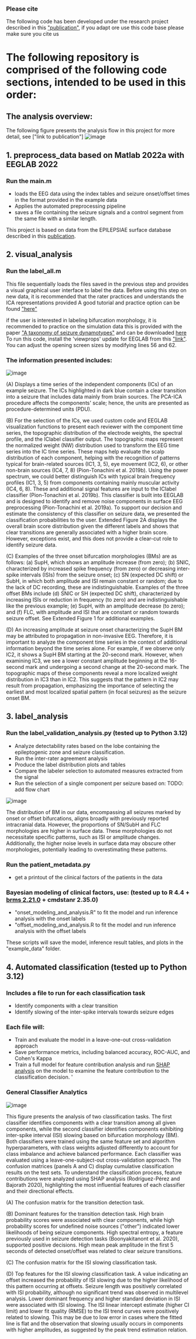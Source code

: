 
### Please cite
The following code has been developed under the research project described in this ["publication"](https://www.biorxiv.org/content/10.1101/2023.04.02.535246v1), if you adapt ore use this code base please make sure you cite us


# The following repository is comprised of the following code sections, intended to be used in this order:

## The analysis overview:
The following figure presents the analysis flow in this project for more detail, see ["link to publication"]
![image](https://github.com/miriamguen/miriamguen-surface_eeg_seizure_analysis/blob/main/figures/paper_figures/Figure%201%20-%20The%20project%20work%20flow.png)



## 1. preprocess_data based on Matlab 2022a with EEGLAB 2022
   ### Run the main.m
   * loads the EEG data using the index tables and seizure onset/offset times in the format provided in the example data
   * Applies the automated preprocessing pipeline
   * saves a file containing the seizure signals and a control segment from the same file with a similar length.

   This project is based on data from the EPILEPSIAE surface database described in this [publication](https://pubmed.ncbi.nlm.nih.gov/20863589/). 

## 2. visual_analysis
   ### Run the label_all.m
   This file sequentially loads the files saved in the previous step and provides a visual graphical user interface to label the data.
   Before using this step on new data, it is recommended that the rater practices and understands the ICA representations provided
   A good tutorial and practice option can be found ["here"](https://labeling.ucsd.edu/tutorial/practice)

   if the user is interested in labeling bifurcation morphology, it is recommended to practice on the simulation data
   this is provided with the paper ["A taxonomy of seizure dynamotypes"](https://doi.org/10.7554%2FeLife.55632) and can be downloaded [here](https://doi.org/10.7302/ejhy-5h41)
   To run this code, install the 'viewprops' update for EEGLAB from this ["link"](https://github.com/sccn/viewprops/tree/9db7a1119a1d3da1ac0847f3ce3026842843e8fa).
   You can adjust the opening screen sizes by modifying lines 56 and 62.

   ### The information presented includes:
   
   ![image](https://github.com/miriamguen/miriamguen-surface_eeg_seizure_analysis/blob/main/figures/paper_figures/Figure%202%20-%20Manual%20labeling%20interface.png)


(A)	Displays a time series of the independent components (ICs) of an example seizure. The ICs highlighted in dark blue contain a clear transition into a seizure that includes data mainly from brain sources. The PCA-ICA procedure affects the components' scale; hence, the units are presented as procedure-determined units (PDU).
 
(B)	For the selection of the ICs, we used custom code and EEGLAB visualization functions to present each reviewer with the component time series, the topographic distribution of the electrode weights, the spectral profile, and the IClabel classifier output. The topographic maps represent the normalized weight (NW) distribution used to transform the EEG time series into the IC time series. These maps help evaluate the scalp distribution of each component, helping with the recognition of patterns typical for brain-related sources (IC1, 3, 5), eye movement (IC2, 6), or other non-brain sources (IC4, 7, 8) (Pion-Tonachini et al. 2019b). Using the power spectrum, we could better distinguish ICs with typical brain frequency profiles (IC1, 3, 5) from components containing mainly muscular activity (IC4, 6, 8). These and additional signal features are input to the IClabel classifier (Pion-Tonachini et al. 2019b). This classifier is built into EEGLAB and is designed to identify and remove noise components in surface EEG preprocessing (Pion-Tonachini et al. 2019a). To support our decision and estimate the consistency of this classifier on seizure data, we presented the classification probabilities to the user. Extended Figure 2A displays the overall brain score distribution given the different labels and shows that clear transitions are generally associated with a higher brain score. However, exceptions exist, and this does not provide a clear-cut role to identify seizure data.
 
(C)	Examples of the three onset bifurcation morphologies (BMs) are as follows: (a) SupH, which shows an amplitude increase (from zero); (b) SNIC, characterized by increased spike frequency (from zero) or decreasing inter-spike intervals (ISIs) from the seizure onset; (c) SN (expected DC shift) or SubH, in which both amplitude and ISI remain constant or random; due to the lack of DC recording, these are indistinguishable. Examples of the three offset BMs include (d) SNIC or SH (expected DC shift), characterized by increasing ISIs or reduction in frequency (to zero) and are indistinguishable like the previous example; (e) SupH, with an amplitude decrease (to zero); and (f) FLC, with amplitude and ISI that are constant or random towards seizure offset. See Extended Figure 1 for additional examples.
 
(D)	An increasing amplitude at seizure onset characterizing the SupH BM may be attributed to propagation in non-invasive EEG. Therefore, it is important to analyze the component time series in the context of additional information beyond the time series alone. For example, if we observe only IC2, it shows a SupH BM starting at the 20-second mark. However, when examining IC3, we see a lower constant amplitude beginning at the 16-second mark and undergoing a second change at the 20-second mark. The topographic maps of these components reveal a more localized weight distribution in IC3 than in IC2. This suggests that the pattern in IC2 may result from propagation, emphasizing the importance of selecting the earliest and most localized spatial pattern (in focal seizures) as the seizure onset BM.  


## 3. label_analysis
   ### Run the label_validation_analysis.py (tested up to Python 3.12)
   * Analyze detectability rates based on the lobe containing the epileptogenic zone and seizure classification.
   * Run the inter-rater agreement analysis
   * Produce the label distribution plots and tables
   * Compare the labeler selection to automated measures extracted from the signal
   * Run the selection of a single component per seizure based on: TODO: add flow chart

![image](https://github.com/miriamguen/miriamguen-surface_eeg_seizure_analysis/blob/main/figures/paper_figures/Figure%203%20-%20label%20proportions.png)
 
The distribution of BM in our data, encompassing all seizures marked by onset or offset bifurcations, aligns broadly with previously reported intracranial data. However, the proportions of SN/SubH and FLC morphologies are higher in surface data. These morphologies do not necessitate specific patterns, such as ISI or amplitude changes. Additionally, the higher noise levels in surface data may obscure other morphologies, potentially leading to overestimating these patterns.

   ### Run the patient_metadata.py
   * get a printout of the clinical factors of the patients in the data

   ### Bayesian modeling of clinical factors, use: (tested up to R 4.4 + [brms 2.21.0](https://paul-buerkner.github.io/brms/) + cmdstanr 2.35.0) 
   * "onset_modeling_and_analysis.R" to fit the model and run inference analysis with the onset labels
   * "offset_modeling_and_analysis.R to fit the model and run inference analysis with the offset labels

These scripts will save the model, inference result tables, and plots in the "example_data" folder.


## 4. Automated classification (tested up to Python 3.12)
   ### Includes a file to run for each classification task
   * Identify components with a clear transition
   * Identify slowing of the inter-spike intervals towards seizure edges
   
   ### Each file will:
   * Train and evaluate the model in a leave-one-out cross-validation approach
   * Save performance metrics, including balanced accuracy, ROC-AUC, and Cohen's Kappa
   * Train a full model for feature contribution analysis and run [SHAP analysis](https://shap.readthedocs.io/en/latest/) on the model to examine the feature contribution to the classification decision.
'
### General Classifier Analytics
![image](https://github.com/miriamguen/miriamguen-surface_eeg_seizure_analysis/blob/main/figures/paper_figures/Figure%204%20-%20classification%20analysis.png)


This figure presents the analysis of two classification tasks. The first classifier identifies components with a clear transition among all given components, while the second classifier identifies components exhibiting inter-spike interval (ISI) slowing based on bifurcation morphology (BM). Both classifiers were trained using the same feature set and algorithm hyperparameters, with class weights adjusted differently to account for class imbalance and achieve balanced performance.
Each classifier was evaluated using a leave-one-subject-out cross-validation approach. The confusion matrices (panels A and C) display cumulative classification results on the test sets. To understand the classification process, feature contributions were analyzed using SHAP analysis (Rodríguez-Pérez and Bajorath 2020), highlighting the most influential features of each classifier and their directional effects.
 
(A)	The confusion matrix for the transition detection task.
 
(B)	Dominant features for the transition detection task. High brain probability scores were associated with clear components, while high probability scores for undefined noise sources ("other") indicated lower likelihoods of being seizure components. High spectral entropy, a feature previously used in seizure detection tasks (Boonyakitanont et al. 2020), supported positive decisions. High mean peak amplitude in the first 5 seconds of detected onset/offset was related to clear seizure transitions.

(C)	The confusion matrix for the ISI slowing classification task.

(D)	Top features for the ISI slowing classification task. A value indicating an offset increased the probability of ISI slowing due to the higher likelihood of this pattern occurring at offsets. Seizure length was positively correlated with ISI probability, although no significant trend was observed in multilevel analysis. Lower dominant frequency and higher standard deviation in ISI were associated with ISI slowing. The ISI linear intercept estimate (higher CI limit) and lower fit quality (RMSE) to the ISI trend curves were positively related to slowing. This may be due to low error in cases where the fitted line is flat and the observation that slowing usually occurs in components with higher amplitudes, as suggested by the peak trend estimation relation.

